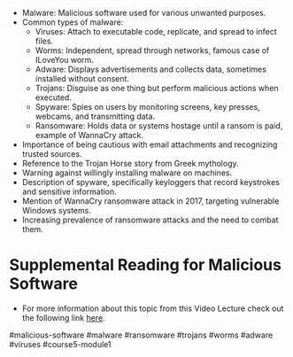-   Malware: Malicious software used for various unwanted purposes.
-   Common types of malware:
    -   Viruses: Attach to executable code, replicate, and spread to infect files.
    -   Worms: Independent, spread through networks, famous case of ILoveYou worm.
    -   Adware: Displays advertisements and collects data, sometimes installed without consent.
    -   Trojans: Disguise as one thing but perform malicious actions when executed.
    -   Spyware: Spies on users by monitoring screens, key presses, webcams, and transmitting data.
    -   Ransomware: Holds data or systems hostage until a ransom is paid, example of WannaCry attack.
-   Importance of being cautious with email attachments and recognizing trusted sources.
-   Reference to the Trojan Horse story from Greek mythology.
-   Warning against willingly installing malware on machines.
-   Description of spyware, specifically keyloggers that record keystrokes and sensitive information.
-   Mention of WannaCry ransomware attack in 2017, targeting vulnerable Windows systems.
-   Increasing prevalence of ransomware attacks and the need to combat them.

# Supplemental Reading for Malicious Software

- For more information about this topic from this Video Lecture check out the following link [here](http://www.independent.co.uk/news/business/news/disgruntled-worker-tried-to-cripple-ubs-in-protest-over-32000-bonus-481515.html).

#malicious-software #malware #ransomware #trojans #worms #adware #viruses #course5-module1 